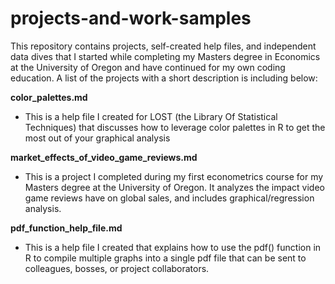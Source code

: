 # projects-and-work-samples

This repository contains projects, self-created help files, and independent data dives that I started while completing my Masters degree in Economics at the University of Oregon and have continued for my own coding education. A list of the projects with a short description is including below:

**color_palettes.md**
- This is a help file I created for LOST (the Library Of Statistical Techniques) that discusses how to leverage color palettes in R to get the most out of your graphical analysis

**market_effects_of_video_game_reviews.md**
- This is a project I completed during my first econometrics course for my Masters degree at the University of Oregon. It analyzes the impact video game reviews have on global sales, and includes graphical/regression analysis.

**pdf_function_help_file.md**
- This is a help file I created that explains how to use the pdf() function in R to compile multiple graphs into a single pdf file that can be sent to colleagues, bosses, or project collaborators.
